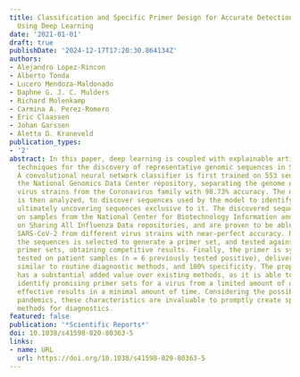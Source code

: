 ```yaml
---
title: Classification and Specific Primer Design for Accurate Detection of SARS-CoV-2
  Using Deep Learning
date: '2021-01-01'
draft: true
publishDate: '2024-12-17T17:20:30.864134Z'
authors:
- Alejandro Lopez-Rincon
- Alberto Tonda
- Lucero Mendoza-Maldonado
- Daphne G. J. C. Mulders
- Richard Molenkamp
- Carmina A. Perez-Romero
- Eric Claassen
- Johan Garssen
- Aletta D. Kraneveld
publication_types:
- '2'
abstract: In this paper, deep learning is coupled with explainable artificial intelligence
  techniques for the discovery of representative genomic sequences in SARS-CoV-2.
  A convolutional neural network classifier is first trained on 553 sequences from
  the National Genomics Data Center repository, separating the genome of different
  virus strains from the Coronavirus family with 98.73% accuracy. The network’s behavior
  is then analyzed, to discover sequences used by the model to identify SARS-CoV-2,
  ultimately uncovering sequences exclusive to it. The discovered sequences are validated
  on samples from the National Center for Biotechnology Information and Global Initiative
  on Sharing All Influenza Data repositories, and are proven to be able to separate
  SARS-CoV-2 from different virus strains with near-perfect accuracy. Next, one of
  the sequences is selected to generate a primer set, and tested against other state-of-the-art
  primer sets, obtaining competitive results. Finally, the primer is synthesized and
  tested on patient samples (n = 6 previously tested positive), delivering a sensitivity
  similar to routine diagnostic methods, and 100% specificity. The proposed methodology
  has a substantial added value over existing methods, as it is able to both automatically
  identify promising primer sets for a virus from a limited amount of data, and deliver
  effective results in a minimal amount of time. Considering the possibility of future
  pandemics, these characteristics are invaluable to promptly create specific detection
  methods for diagnostics.
featured: false
publication: '*Scientific Reports*'
doi: 10.1038/s41598-020-80363-5
links:
- name: URL
  url: https://doi.org/10.1038/s41598-020-80363-5
---
```


